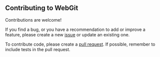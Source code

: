 ## Contributing to WebGit
Contributions are welcome!

If you find a bug, or you have a recommendation to add or improve a feature, please create a new [issue](https://github.com/vbro/webgit/issues) or update an existing one.

To contribute code, please create a [pull request](https://docs.github.com/en/pull-requests/collaborating-with-pull-requests/proposing-changes-to-your-work-with-pull-requests/creating-a-pull-request-from-a-fork). If possible, remember to include tests in the pull request.
